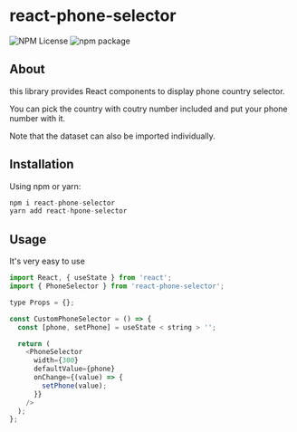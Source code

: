 # react-phone-selector

![NPM License](https://img.shields.io/npm/l/react-phone-selector)
![npm package](https://img.shields.io/npm/v/react-phone-selector)

## About

this library provides React components to display phone country selector.

You can pick the country with coutry number included and put your phone number with it.

Note that the dataset can also be imported individually.

## Installation

Using npm or yarn:

```javascript
npm i react-phone-selector
yarn add react-hpone-selector
```

<a name="features"></a>

## Usage

It's very easy to use

```javascript
import React, { useState } from 'react';
import { PhoneSelector } from 'react-phone-selector';

type Props = {};

const CustomPhoneSelector = () => {
  const [phone, setPhone] = useState < string > '';

  return (
    <PhoneSelector
      width={300}
      defaultValue={phone}
      onChange={(value) => {
        setPhone(value);
      }}
    />
  );
};
```
